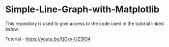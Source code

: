 # Simple-Line-Graph-with-Matplotlib
This repository is used to give access to the code used in the tutorial linked below.

Tutorial - https://youtu.be/QGkv-UZ3lO4

